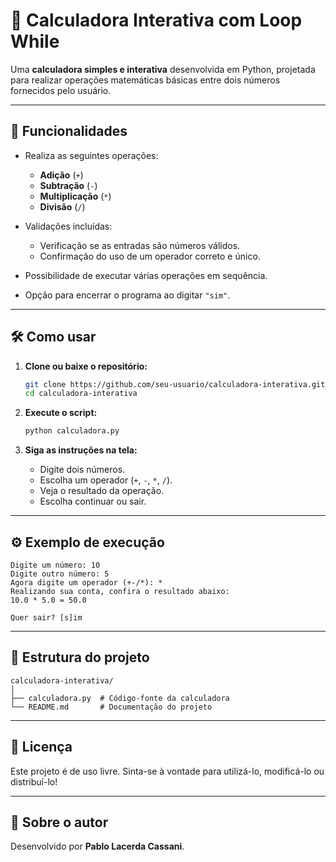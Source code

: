 
# 🧮 **Calculadora Interativa com Loop While**  

Uma **calculadora simples e interativa** desenvolvida em Python, projetada para realizar operações matemáticas básicas entre dois números fornecidos pelo usuário.  

---

## 🚀 **Funcionalidades**  

- Realiza as seguintes operações:  
  - **Adição** (`+`)  
  - **Subtração** (`-`)  
  - **Multiplicação** (`*`)  
  - **Divisão** (`/`)  

- Validações incluídas:  
  - Verificação se as entradas são números válidos.  
  - Confirmação do uso de um operador correto e único.  

- Possibilidade de executar várias operações em sequência.  
- Opção para encerrar o programa ao digitar `"sim"`.  

---

## 🛠️ **Como usar**  

1. **Clone ou baixe o repositório:**  
   ```bash  
   git clone https://github.com/seu-usuario/calculadora-interativa.git  
   cd calculadora-interativa  
   ```  

2. **Execute o script:**  
   ```bash  
   python calculadora.py  
   ```  

3. **Siga as instruções na tela:**  
   - Digite dois números.  
   - Escolha um operador (`+`, `-`, `*`, `/`).  
   - Veja o resultado da operação.  
   - Escolha continuar ou sair.  

---

## ⚙️ **Exemplo de execução**  

```  
Digite um número: 10  
Digite outro número: 5  
Agora digite um operador (+-/*): *  
Realizando sua conta, confira o resultado abaixo:  
10.0 * 5.0 = 50.0  

Quer sair? [s]im  
```  

---

## 📂 **Estrutura do projeto**  

```  
calculadora-interativa/  
│  
├── calculadora.py  # Código-fonte da calculadora  
└── README.md       # Documentação do projeto  
```  

---

## 📜 **Licença**  

Este projeto é de uso livre. Sinta-se à vontade para utilizá-lo, modificá-lo ou distribuí-lo!  

---

## 📝 **Sobre o autor**  

Desenvolvido por **Pablo Lacerda Cassani**.  
